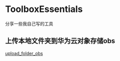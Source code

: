 # ToolboxEssentials
分享一些我自己写的工具


## 上传本地文件夹到华为云对象存储obs
[upload_folder_obs](./upload_folder_obs.py)
